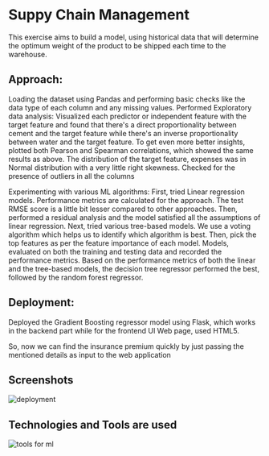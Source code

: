 # Suppy Chain Management
This exercise aims to build a model, using historical data that will determine the optimum weight of the product to be shipped each time to the warehouse.

## Approach:
Loading the dataset using Pandas and performing basic checks like the data type of each column and any missing values.
Performed Exploratory data analysis:
Visualized each predictor or independent feature with the target feature and found that there's a direct proportionality between cement and the target feature while there's an inverse proportionality between water and the target feature.
To get even more better insights, plotted both Pearson and Spearman correlations, which showed the same results as above.
The distribution of the target feature, expenses was in Normal distribution with a very little right skewness.
Checked for the presence of outliers in all the columns

Experimenting with various ML algorithms:
First, tried Linear regression models. Performance metrics are calculated for the approach. The test RMSE score is a little bit lesser compared to other approaches. Then, performed a residual analysis and the model satisfied all the assumptions of linear regression.
Next, tried various tree-based models. We use a voting algorithm which helps us to identify which algorithm is best. Then, pick the top features as per the feature importance of each model. Models, evaluated on both the training and testing data and recorded the performance metrics.
Based on the performance metrics of both the linear and the tree-based models, the decision tree regressor performed the best, followed by the random forest regressor. 

## Deployment: 
Deployed the Gradient Boosting regressor model using Flask, which works in the backend part while for the frontend UI Web page, used HTML5.


So, now we can find the insurance premium quickly by just passing the mentioned details as input to the web application 

## Screenshots
![deployment](https://github.com/RobinMitra30/Suppy_chain-management/assets/115272817/b388d856-9e26-459a-b969-b00ebf07ffc9)

## Technologies and Tools are used
![tools for ml](https://github.com/RobinMitra30/Suppy_chain-management/assets/115272817/07d57cdf-8503-4997-a98d-fc4fc01ad707)

